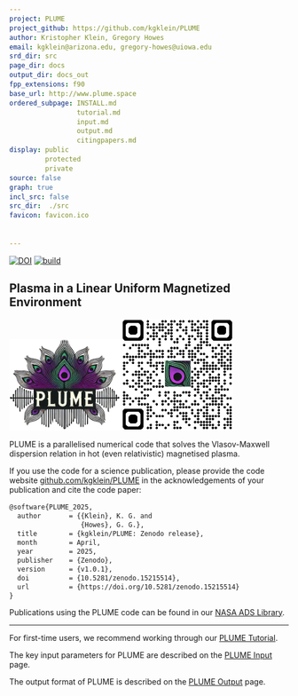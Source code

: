 ```yaml
---
project: PLUME
project_github: https://github.com/kgklein/PLUME
author: Kristopher Klein, Gregory Howes
email: kgklein@arizona.edu, gregory-howes@uiowa.edu
srd_dir: src
page_dir: docs
output_dir: docs_out
fpp_extensions: f90
base_url: http://www.plume.space
ordered_subpage: INSTALL.md
                 tutorial.md
                 input.md
                 output.md
                 citingpapers.md
display: public
         protected
         private
source: false
graph: true
incl_src: false
src_dir:  ./src
favicon: favicon.ico


---
```


[![DOI](https://zenodo.org/badge/243310181.svg)](https://zenodo.org/badge/latestdoi/243310181)
[![build](https://github.com/kgklein/PLUME/actions/workflows/tests.yml/badge.svg)](https://github.com/kgklein/PLUME/actions/workflows/tests.yml)

## Plasma in a Linear Uniform Magnetized Environment

<img src="./page/PLUME_logo.png" alt="drawing" width="200"/>
<img src="./page/qrcode_plume_github.png" alt="drawing" width="200"/>

PLUME is a parallelised numerical code that solves the Vlasov-Maxwell dispersion
relation in hot (even relativistic) magnetised plasma. 

If you use the code for a science publication, please provide the code website
[github.com/kgklein/PLUME](https://github.com/kgklein/PLUME) in the acknowledgements of your publication and cite the code paper:

```
@software{PLUME_2025,
  author       = {{Klein}, K. G. and
                  {Howes}, G. G.},
  title        = {kgklein/PLUME: Zenodo release},
  month        = April,
  year         = 2025,
  publisher    = {Zenodo},
  version      = {v1.0.1},
  doi          = {10.5281/zenodo.15215514},
  url          = {https://doi.org/10.5281/zenodo.15215514}
}
```

Publications using the PLUME code can be found in our [NASA ADS Library](https://ui.adsabs.harvard.edu/public-libraries/RWGonkVgRpOaTizvWwsjKg).

---

For first-time users, we recommend working through our [PLUME Tutorial](./page/tutorial.md).

The key input parameters for PLUME are described on the [PLUME Input](./page/input.md) page.

The output format of PLUME is described on the [PLUME Output](./page/output.md) page.
